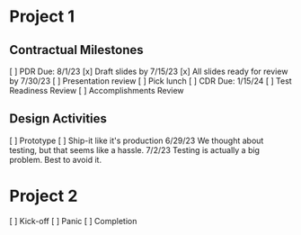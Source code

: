 # Project 1

## Contractual Milestones

[ ] PDR
    Due: 8/1/23
    [x] Draft slides by 7/15/23
    [x] All slides ready for review by 7/30/23
    [ ] Presentation review
    [ ] Pick lunch
[ ] CDR
    Due: 1/15/24
[ ] Test Readiness Review
[ ] Accomplishments Review

## Design Activities

[ ] Prototype
[ ] Ship-it like it's production
    6/29/23 We thought about testing, but that seems like a hassle.
    7/2/23 Testing is actually a big problem. Best to avoid it.

# Project 2

[ ] Kick-off
[ ] Panic
[ ] Completion